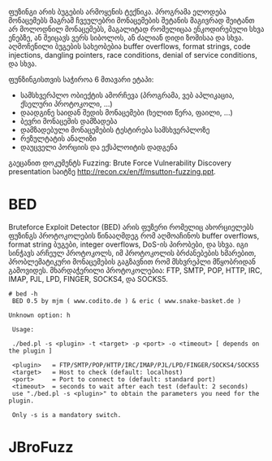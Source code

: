 ფუზინგი არის ბუგების არმოყენის ტექნიკა. პროგრამა ელოდება მონაცემებს მაგრამ ჩვეულებრი მონაცემების შეტანის მაგივრად შეიტანთ არ მოლოდნილ მონაცემებს, მაგალიტად რომელიცაა ენკოდირებული სხვა ენებზე, ან შეიცავს ვერს სიბოლოს, ან ძალიან დიდი ზომისაა და სხვა. აღმოჩენილი ბუგების სახეობებია buffer overflows,
format strings, code injections, dangling pointers, race conditions, denial of
service conditions, და სხვა.

ფუნზინგისთვის საჭიროა 6 მთავარი ეტაპი:
  - სამსხვერპლო ობიექტის ამორჩევა (პროგრამა, ვებ აპლიკაცია, ქსელური პროტოკოლი, ...)
  - დაადგინე საიდან შედის მონაცემები (ხელით წერა, ფაილი, ...)
  - ბევრი მონაცემის დამზადება
  - დამზადებული მონაცემების ტესტირება სამსხვერპლოზე
  - რეზულტატის ანალიზი
  - დაუცველი პორციის და ექსპლოიტის დადგენა

გაეცანით დოკუმენტს Fuzzing: Brute Force Vulnerability Discovery presentation საიტზე http://recon.cx/en/f/msutton-fuzzing.ppt.


# BED

Bruteforce Exploit Detector (BED) არის ფუზერი რომელიც ახორციელებს ფუზინგს პროტოკოლების წინააღმდეგ რომ აღმოაჩინოს buffer overflows, format string ბუგები, integer overflows,
DoS-ის პირობები, და სხვა. იგი სინჭავს არჩეულ პროტოკოლს, იმ პროტოკოლის ბრძანებების ხმარებით, პრობლემატიკური მონაცემების გაგზავნით რომ მსხვრეპლი მწყობრიდან გამოვიდეს. მხარდაჭერილი პროტოკოლებია: FTP, SMTP, POP, HTTP, IRC, IMAP, PJL, LPD, FINGER, SOCKS4, და SOCKS5.

```
# bed -h
 BED 0.5 by mjm ( www.codito.de ) & eric ( www.snake-basket.de )

Unknown option: h

 Usage:

 ./bed.pl -s <plugin> -t <target> -p <port> -o <timeout> [ depends on the plugin ]

 <plugin>   = FTP/SMTP/POP/HTTP/IRC/IMAP/PJL/LPD/FINGER/SOCKS4/SOCKS5
 <target>   = Host to check (default: localhost)
 <port>     = Port to connect to (default: standard port)
 <timeout>  = seconds to wait after each test (default: 2 seconds)
 use "./bed.pl -s <plugin>" to obtain the parameters you need for the plugin.

 Only -s is a mandatory switch.
```


# JBroFuzz


